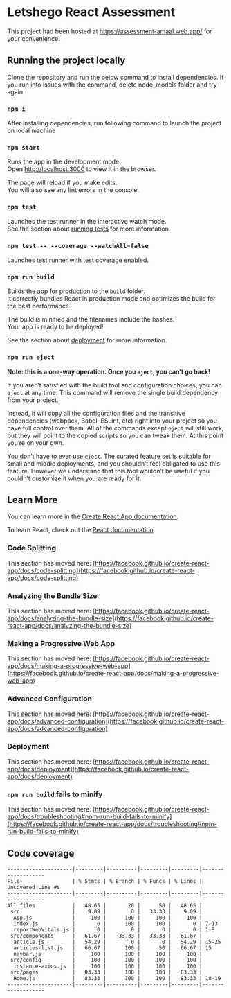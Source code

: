 # Letshego React Assessment

This project had been hosted at https://assessment-amaal.web.app/ for your convenience.

## Running the project locally

Clone the repository and run the below command to install dependencies. If you run into issues with the command, delete node_models folder and try again.

### `npm i`

After installing dependencies, run following command to launch the project on local machine

### `npm start`

Runs the app in the development mode.\
Open [http://localhost:3000](http://localhost:3000) to view it in the browser.

The page will reload if you make edits.\
You will also see any lint errors in the console.

### `npm test`

Launches the test runner in the interactive watch mode.\
See the section about [running tests](https://facebook.github.io/create-react-app/docs/running-tests) for more information.

### `npm test -- --coverage --watchAll=false`

Launches test runner with test coverage enabled.

### `npm run build`

Builds the app for production to the `build` folder.\
It correctly bundles React in production mode and optimizes the build for the best performance.

The build is minified and the filenames include the hashes.\
Your app is ready to be deployed!

See the section about [deployment](https://facebook.github.io/create-react-app/docs/deployment) for more information.

### `npm run eject`

**Note: this is a one-way operation. Once you `eject`, you can’t go back!**

If you aren’t satisfied with the build tool and configuration choices, you can `eject` at any time. This command will remove the single build dependency from your project.

Instead, it will copy all the configuration files and the transitive dependencies (webpack, Babel, ESLint, etc) right into your project so you have full control over them. All of the commands except `eject` will still work, but they will point to the copied scripts so you can tweak them. At this point you’re on your own.

You don’t have to ever use `eject`. The curated feature set is suitable for small and middle deployments, and you shouldn’t feel obligated to use this feature. However we understand that this tool wouldn’t be useful if you couldn’t customize it when you are ready for it.

## Learn More

You can learn more in the [Create React App documentation](https://facebook.github.io/create-react-app/docs/getting-started).

To learn React, check out the [React documentation](https://reactjs.org/).

### Code Splitting

This section has moved here: [https://facebook.github.io/create-react-app/docs/code-splitting](https://facebook.github.io/create-react-app/docs/code-splitting)

### Analyzing the Bundle Size

This section has moved here: [https://facebook.github.io/create-react-app/docs/analyzing-the-bundle-size](https://facebook.github.io/create-react-app/docs/analyzing-the-bundle-size)

### Making a Progressive Web App

This section has moved here: [https://facebook.github.io/create-react-app/docs/making-a-progressive-web-app](https://facebook.github.io/create-react-app/docs/making-a-progressive-web-app)

### Advanced Configuration

This section has moved here: [https://facebook.github.io/create-react-app/docs/advanced-configuration](https://facebook.github.io/create-react-app/docs/advanced-configuration)

### Deployment

This section has moved here: [https://facebook.github.io/create-react-app/docs/deployment](https://facebook.github.io/create-react-app/docs/deployment)

### `npm run build` fails to minify

This section has moved here: [https://facebook.github.io/create-react-app/docs/troubleshooting#npm-run-build-fails-to-minify](https://facebook.github.io/create-react-app/docs/troubleshooting#npm-run-build-fails-to-minify)

## Code coverage

```shell
---------------------|---------|----------|---------|---------|-------------------
File                 | % Stmts | % Branch | % Funcs | % Lines | Uncovered Line #s
---------------------|---------|----------|---------|---------|-------------------
All files            |   48.65 |       20 |      50 |   48.65 |
 src                 |    9.09 |        0 |   33.33 |    9.09 |
  App.js             |     100 |      100 |     100 |     100 |
  index.js           |       0 |      100 |     100 |       0 | 7-13
  reportWebVitals.js |       0 |        0 |       0 |       0 | 1-8
 src/components      |   61.67 |    33.33 |   33.33 |   61.67 |
  article.js         |   54.29 |        0 |       0 |   54.29 | 15-25
  articles-list.js   |   66.67 |      100 |      50 |   66.67 | 15
  navbar.js          |     100 |      100 |     100 |     100 |
 src/config          |     100 |      100 |     100 |     100 |
  instance-axios.js  |     100 |      100 |     100 |     100 |
 src/pages           |   83.33 |      100 |     100 |   83.33 |
  Home.js            |   83.33 |      100 |     100 |   83.33 | 18-19
---------------------|---------|----------|---------|---------|-------------------
```
